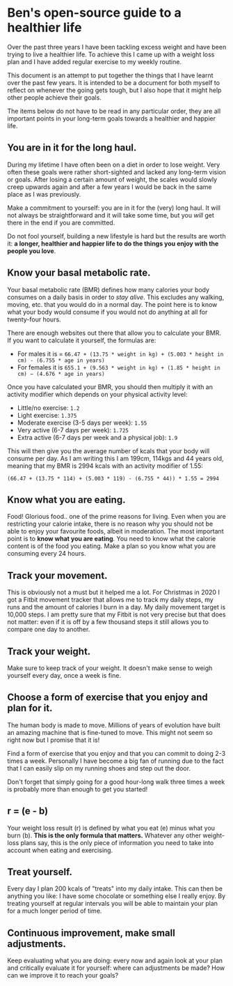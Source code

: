 # Ben's open-source guide to a healthier life

Over the past three years I have been tackling excess weight and have been trying to live a healthier life. To achieve this I came up with a weight loss plan and I have added regular exercise to my weekly routine.

This document is an attempt to put together the things that I have learnt over the past few years. It is intended to be a document for both myself to reflect on whenever the going gets tough, but I also hope that it might help other people achieve their goals.

The items below do not have to be read in any particular order, they are all important points in your long-term goals towards a healthier and happier life.

## You are in it for the long haul.

During my lifetime I have often been on a diet in order to lose weight. Very often these goals were rather short-sighted and lacked any long-term vision or goals. After losing a certain amount of weight, the scales would slowly creep upwards again and after a few years I would be back in the same place as I was previously.

Make a commitment to yourself: you are in it for the (very) long haul. It will not always be straightforward and it will take some time, but you *will* get there in the end if you are committed.

Do not fool yourself, building a new lifestyle is hard but the results are worth it: **a longer, healthier and happier life to do the things you enjoy with the people you love**.

## Know your basal metabolic rate.

Your basal metabolic rate (BMR) defines how many calories your body consumes on a daily basis in order to *stay alive*. This excludes any walking, moving, etc. that you would do in a normal day. The point here is to know what your body would consume if you would not do anything at all for twenty-four hours.

There are enough websites out there that allow you to calculate your BMR. If you want to calculate it yourself, the formulas are:

* For males it is = `66.47 + (13.75 * weight in kg) + (5.003 * height in cm) - (6.755 * age in years)`
* For females it is `655.1 + (9.563 * weight in kg) + (1.85 * height in cm) − (4.676 * age in years)`

Once you have calculated your BMR, you should then multiply it with an activity modifier which depends on your physical activity level:

* Little/no exercise: `1.2`
* Light exercise: `1.375`
* Moderate exercise (3-5 days per week): `1.55`
* Very active (6-7 days per week): `1.725`
* Extra active (6-7 days per week and a physical job): `1.9`

This will then give you the average number of kcals that your body will consume per day. As I am writing this I am 199cm, 114kgs and 44 years old, meaning that my BMR is 2994 kcals with an activity modifier of 1.55:

```
(66.47 + (13.75 * 114) + (5.003 * 119) - (6.755 * 44)) * 1.55 = 2994
```

## Know what you are eating.

Food! Glorious food.. one of the prime reasons for living. Even when you are restricting your calorie intake, there is no reason why you should not be able to enjoy your favourite foods, albeit in moderation. The most important point is to **know what you are eating**. You need to know what the calorie content is of the food you eating. Make a plan so you know what you are consuming every 24 hours.

## Track your movement.

This is obviously not a must but it helped me a lot. For Christmas in 2020 I got a Fitbit movement tracker that allows me to track my daily steps, my runs and the amount of calories I burn in a day. My daily movement target is 10,000 steps. I am pretty sure that my Fitbit is not very precise but that does not matter: even if it is off by a few thousand steps it still allows you to compare one day to another.

## Track your weight.

Make sure to keep track of your weight. It doesn't make sense to weigh yourself every day, once a week is fine.

## Choose a form of exercise that you enjoy and plan for it.

The human body is made to move. Millions of years of evolution have built an amazing machine that is fine-tuned to move. This might not seem so right now but I promise that it is!

Find a form of exercise that you enjoy and that you can commit to doing 2-3 times a week. Personally I have become a big fan of running due to the fact that I can easily slip on my running shoes and step out the door.

Don't forget that simply going for a good hour-long walk three times a week is probably more than enough to get you started!

## r = (e - b)

Your weight loss result (r) is defined by what you eat (e) minus what you burn (b). **This is the only formula that matters.** Whatever any other weight-loss plans say, this is the only piece of information you need to take into account when eating and exercising.

## Treat yourself.

Every day I plan 200 kcals of "treats" into my daily intake. This can then be anything you like: I have some chocolate or something else I really enjoy. By treating yourself at regular intervals you will be able to maintain your plan for a much longer period of time.

## Continuous improvement, make small adjustments.

Keep evaluating what you are doing: every now and again look at your plan and critically evaluate it for yourself: where can adjustments be made? How can we improve it to reach your goals?